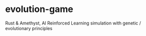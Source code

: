 # evolution-game
Rust &amp; Amethyst, AI Reinforced Learning simulation with genetic / evolutionary principles
